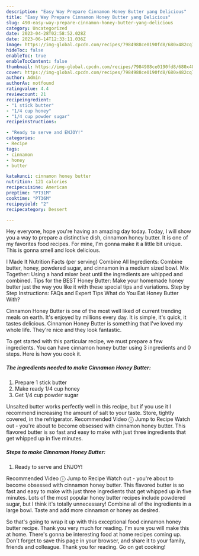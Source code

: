 ```yaml
---
description: "Easy Way Prepare Cinnamon Honey Butter yang Delicious"
title: "Easy Way Prepare Cinnamon Honey Butter yang Delicious"
slug: 490-easy-way-prepare-cinnamon-honey-butter-yang-delicious
category: Uncategorized
date: 2023-04-28T02:58:52.028Z
date: 2023-06-14T12:33:11.036Z
image: https://img-global.cpcdn.com/recipes/7984988ce0190fd8/680x482cq70/cinnamon-honey-butter-recipe-main-photo.jpg
hideToc: false
enableToc: true
enableTocContent: false
thumbnail: https://img-global.cpcdn.com/recipes/7984988ce0190fd8/680x482cq70/cinnamon-honey-butter-recipe-main-photo.jpg
cover: https://img-global.cpcdn.com/recipes/7984988ce0190fd8/680x482cq70/cinnamon-honey-butter-recipe-main-photo.jpg
author: Admin
authorAv: notfound
ratingvalue: 4.4
reviewcount: 21
recipeingredient:
- "1 stick butter"
- "1/4 cup honey"
- "1/4 cup powder sugar"
recipeinstructions:

- "Ready to serve and ENJOY!"
categories:
- Recipe
tags:
- cinnamon
- honey
- butter

katakunci: cinnamon honey butter 
nutrition: 121 calories
recipecuisine: American
preptime: "PT31M"
cooktime: "PT36M"
recipeyield: "2"
recipecategory: Dessert

---
```



Hey everyone, hope you're having an amazing day today. Today, I will show you a way to prepare a distinctive dish, cinnamon honey butter. It is one of my favorites food recipes. For mine, I'm gonna make it a little bit unique. This is gonna smell and look delicious.

I Made It Nutrition Facts (per serving) Combine All Ingredients: Combine butter, honey, powdered sugar, and cinnamon in a medium sized bowl. Mix Together: Using a hand mixer beat until the ingredients are whipped and combined. Tips for the BEST Honey Butter: Make your homemade honey butter just the way you like it with these special tips and variations. Step by Step Instructions: FAQs and Expert Tips What do You Eat Honey Butter With?

Cinnamon Honey Butter is one of the most well liked of current trending meals on earth. It's enjoyed by millions every day. It is simple, it's quick, it tastes delicious. Cinnamon Honey Butter is something that I've loved my whole life. They're nice and they look fantastic.


To get started with this particular recipe, we must prepare a few ingredients. You can have cinnamon honey butter using 3 ingredients and 0 steps. Here is how you cook it.

<!--inarticleads1-->

##### The ingredients needed to make Cinnamon Honey Butter:

1. Prepare 1 stick butter
1. Make ready 1/4 cup honey
1. Get 1/4 cup powder sugar


Unsalted butter works perfectly well in this recipe, but if you use it I recommend increasing the amount of salt to your taste. Store, tightly covered, in the refrigerator. Recommended Video ⓘ Jump to Recipe Watch out - you&#39;re about to become obsessed with cinnamon honey butter. This flavored butter is so fast and easy to make with just three ingredients that get whipped up in five minutes. 

<!--inarticleads2-->

##### Steps to make Cinnamon Honey Butter:


1. Ready to serve and ENJOY!

Recommended Video ⓘ Jump to Recipe Watch out - you&#39;re about to become obsessed with cinnamon honey butter. This flavored butter is so fast and easy to make with just three ingredients that get whipped up in five minutes. Lots of the most popular honey butter recipes include powdered sugar, but I think it&#39;s totally unnecessary! Combine all of the ingredients in a large bowl. Taste and add more cinnamon or honey as desired. 

So that's going to wrap it up with this exceptional food cinnamon honey butter recipe. Thank you very much for reading. I'm sure you will make this at home. There's gonna be interesting food at home recipes coming up. Don't forget to save this page in your browser, and share it to your family, friends and colleague. Thank you for reading. Go on get cooking!
